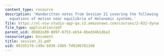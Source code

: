 ```yaml
---
content_type: resource
description: 'Handwritten notes from Session 21 covering the following topic: Linearized
  equations of motion near equilibria of Holonomic systems.'
file: https://ol-ocw-studio-app-qa.s3.amazonaws.com/courses/2-032-dynamics-fall-2004/8633517dcd9eb8362d657d81067813dd_session_21.pdf
file_type: application/pdf
parent_uid: d0882e89-0897-6753-eb54-8bed3461dba3
resourcetype: Document
title: session_21.pdf
uid: 8633517d-cd9e-b836-2d65-7d81067813dd
---
```

